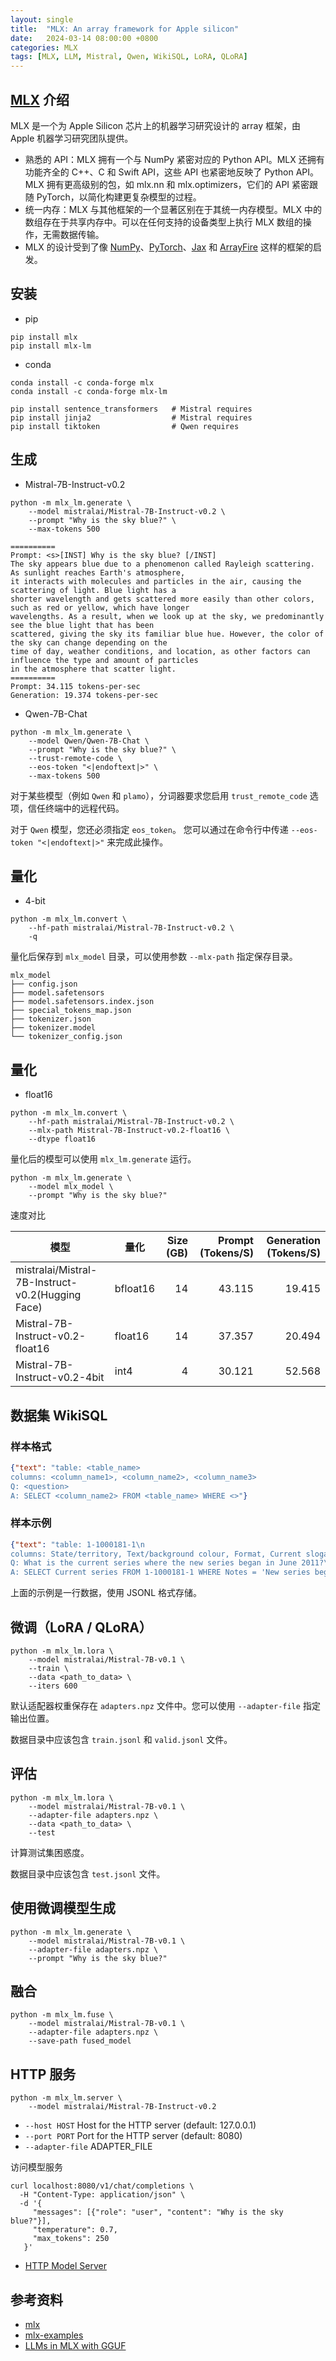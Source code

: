 ```yaml
---
layout: single
title:  "MLX: An array framework for Apple silicon"
date:   2024-03-14 08:00:00 +0800
categories: MLX
tags: [MLX, LLM, Mistral, Qwen, WikiSQL, LoRA, QLoRA]
---
```


## [MLX](https://github.com/ml-explore/mlx) 介绍

MLX 是一个为 Apple Silicon 芯片上的机器学习研究设计的 array 框架，由 Apple 机器学习研究团队提供。

- 熟悉的 API：MLX 拥有一个与 NumPy 紧密对应的 Python API。MLX 还拥有功能齐全的 C++、C 和 Swift API，这些 API 也紧密地反映了 Python API。MLX 拥有更高级别的包，如 mlx.nn 和 mlx.optimizers，它们的 API 紧密跟随 PyTorch，以简化构建更复杂模型的过程。
- 统一内存：MLX 与其他框架的一个显著区别在于其统一内存模型。MLX 中的数组存在于共享内存中。可以在任何支持的设备类型上执行 MLX 数组的操作，无需数据传输。
- MLX 的设计受到了像 [NumPy](https://numpy.org/doc/stable/index.html)、[PyTorch](https://pytorch.org/)、[Jax](https://github.com/google/jax) 和 [ArrayFire](https://arrayfire.org/) 这样的框架的启发。


## 安装
- pip
```shell
pip install mlx
pip install mlx-lm
```

- conda
```shell
conda install -c conda-forge mlx
conda install -c conda-forge mlx-lm
```

```shell
pip install sentence_transformers   # Mistral requires
pip install jinja2                  # Mistral requires
pip install tiktoken                # Qwen requires
```


## 生成
- Mistral-7B-Instruct-v0.2
```shell
python -m mlx_lm.generate \
    --model mistralai/Mistral-7B-Instruct-v0.2 \
    --prompt "Why is the sky blue?" \
    --max-tokens 500
```

```
==========
Prompt: <s>[INST] Why is the sky blue? [/INST]
The sky appears blue due to a phenomenon called Rayleigh scattering. As sunlight reaches Earth's atmosphere, 
it interacts with molecules and particles in the air, causing the scattering of light. Blue light has a 
shorter wavelength and gets scattered more easily than other colors, such as red or yellow, which have longer 
wavelengths. As a result, when we look up at the sky, we predominantly see the blue light that has been 
scattered, giving the sky its familiar blue hue. However, the color of the sky can change depending on the 
time of day, weather conditions, and location, as other factors can influence the type and amount of particles 
in the atmosphere that scatter light.
==========
Prompt: 34.115 tokens-per-sec
Generation: 19.374 tokens-per-sec
```

- Qwen-7B-Chat
```shell
python -m mlx_lm.generate \
    --model Qwen/Qwen-7B-Chat \
    --prompt "Why is the sky blue?" \
    --trust-remote-code \
    --eos-token "<|endoftext|>" \
    --max-tokens 500
```

对于某些模型（例如 `Qwen` 和 `plamo`），分词器要求您启用 `trust_remote_code` 选项，信任终端中的远程代码。

对于 `Qwen` 模型，您还必须指定 `eos_token`。 您可以通过在命令行中传递 `--eos-token "<|endoftext|>"` 来完成此操作。


## 量化
- 4-bit
```shell
python -m mlx_lm.convert \
    --hf-path mistralai/Mistral-7B-Instruct-v0.2 \
    -q
```

量化后保存到 `mlx_model` 目录，可以使用参数 `--mlx-path` 指定保存目录。

```shell
mlx_model
├── config.json
├── model.safetensors
├── model.safetensors.index.json
├── special_tokens_map.json
├── tokenizer.json
├── tokenizer.model
└── tokenizer_config.json
```


## 量化
- float16
```shell
python -m mlx_lm.convert \
    --hf-path mistralai/Mistral-7B-Instruct-v0.2 \
    --mlx-path Mistral-7B-Instruct-v0.2-float16 \
    --dtype float16
```

量化后的模型可以使用 `mlx_lm.generate` 运行。

```shell
python -m mlx_lm.generate \
    --model mlx_model \
    --prompt "Why is the sky blue?"
```

速度对比

| 模型 | 量化 | Size (GB) | Prompt (Tokens/S) | Generation (Tokens/S) |
| ---- | --- | ---: | --------------: | ------------------: |
| mistralai/Mistral-7B-Instruct-v0.2(Hugging Face) | bfloat16 | 14 | 43.115 | 19.415 |
| Mistral-7B-Instruct-v0.2-float16 | float16 | 14 | 37.357 | 20.494 |
| Mistral-7B-Instruct-v0.2-4bit | int4 | 4 | 30.121 | 52.568 |


## 数据集 WikiSQL
### 样本格式
```json
{"text": "table: <table_name>
columns: <column_name1>, <column_name2>, <column_name3>
Q: <question>
A: SELECT <column_name2> FROM <table_name> WHERE <>"}
```

### 样本示例
```json
{"text": "table: 1-1000181-1\n
columns: State/territory, Text/background colour, Format, Current slogan, Current series, Notes\n
Q: What is the current series where the new series began in June 2011?\n
A: SELECT Current series FROM 1-1000181-1 WHERE Notes = 'New series began in June 2011'"}
```
上面的示例是一行数据，使用 JSONL 格式存储。


## 微调（LoRA / QLoRA）

```shell
python -m mlx_lm.lora \
    --model mistralai/Mistral-7B-v0.1 \
    --train \
    --data <path_to_data> \
    --iters 600
```

默认适配器权重保存在 `adapters.npz` 文件中。您可以使用 `--adapter-file` 指定输出位置。

数据目录中应该包含 `train.jsonl` 和 `valid.jsonl` 文件。


## 评估

```shell
python -m mlx_lm.lora \
    --model mistralai/Mistral-7B-v0.1 \
    --adapter-file adapters.npz \
    --data <path_to_data> \
    --test
```
计算测试集困惑度。

数据目录中应该包含 `test.jsonl` 文件。


## 使用微调模型生成

```shell
python -m mlx_lm.generate \
    --model mistralai/Mistral-7B-v0.1 \
    --adapter-file adapters.npz \
    --prompt "Why is the sky blue?"
```


## 融合
    
```shell
python -m mlx_lm.fuse \
    --model mistralai/Mistral-7B-v0.1 \
    --adapter-file adapters.npz \
    --save-path fused_model
```


## HTTP 服务

```shell
python -m mlx_lm.server \
    --model mistralai/Mistral-7B-Instruct-v0.2
```
- `--host HOST` Host for the HTTP server (default: 127.0.0.1)
- `--port PORT` Port for the HTTP server (default: 8080)
- `--adapter-file` ADAPTER_FILE

访问模型服务

```shell
curl localhost:8080/v1/chat/completions \
  -H "Content-Type: application/json" \
  -d '{
     "messages": [{"role": "user", "content": "Why is the sky blue?"}],
     "temperature": 0.7,
     "max_tokens": 250
   }'
```

- [HTTP Model Server](https://github.com/ml-explore/mlx-examples/blob/main/llms/mlx_lm/SERVER.md)


## 参考资料
- [mlx](https://github.com/ml-explore/mlx)
- [mlx-examples](https://github.com/ml-explore/mlx-examples)
- [LLMs in MLX with GGUF](https://github.com/ml-explore/mlx-examples/tree/main/llms/gguf_llm)
